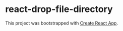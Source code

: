 # react-drop-file-directory



This project was bootstrapped with [Create React App](https://github.com/facebook/create-react-app).
